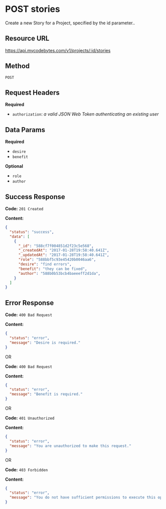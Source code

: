# POST stories

Create a new Story for a Project, specified by the id parameter..

## Resource URL

<https://api.mycodebytes.com/v1/projects/:id/stories>

## Method

`POST`

## Request Headers

**Required**

*   `authorization`: *a valid JSON Web Token authenticating an existing user*

## Data Params

**Required**

*   `desire`
*   `benefit`

**Optional**

*   `role`
*   `author`

## Success Response

**Code:** `201 Created`

**Content:**

```json
{
  "status": "success",
  "data": [
    {
      "_id": "588cf7f004851d2f23c5e568",
      "_createdAt": "2017-01-28T19:58:40.641Z",
      "_updatedAt": "2017-01-28T19:58:40.641Z",
      "role": "588bbf5c93e45420b0046aa6",
      "desire": "find errors",
      "benefit": "they can be fixed",
      "author": "588b0b53bcb4baeeeff2d1da",
    }
  ]
}
```

## Error Response

**Code:** `400 Bad Request`

**Content:**

```json
{
  "status": "error",
  "message": "Desire is required."
}
```

OR

**Code:** `400 Bad Request`

**Content:**

```json
{
  "status": "error",
  "message": "Benefit is required."
}
```

OR

**Code:** `401 Unauthorized`

**Content:**

```json
{
  "status": "error",
  "message": "You are unauthorized to make this request."
}
```

OR

**Code:** `403 Forbidden`

**Content:**

```json
{
  "status": "error",
  "message": "You do not have sufficient permissions to execute this operation."
}
```
